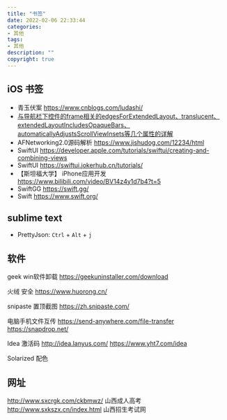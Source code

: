 ```yaml
---
title: "书签"
date: 2022-02-06 22:33:44
categories: 
- 其他
tags:
- 其他
description: ""
copyright: true
---
```



## iOS 书签

- 青玉伏案  https://www.cnblogs.com/ludashi/
- [与导航栏下控件的frame相关的edgesForExtendedLayout、translucent、extendedLayoutIncludesOpaqueBars、automaticallyAdjustsScrollViewInsets等几个属性的详解](https://www.cnblogs.com/SoulKai/p/5811296.html)
- AFNetworking2.0源码解析 https://www.jishudog.com/12234/html
- SwiftUI https://developer.apple.com/tutorials/swiftui/creating-and-combining-views
- SwiftUI https://swiftui.jokerhub.cn/tutorials/
- 【斯坦福大学】 iPhone应用开发 https://www.bilibili.com/video/BV14z4y1d7b4?t=5
- SwiftGG https://swift.gg/
- Swift https://www.swift.org/

## sublime text

- PrettyJson: `Ctrl` + `Alt` + `j`


## 软件

geek win软件卸载
https://geekuninstaller.com/download

火绒 安全
https://www.huorong.cn/

snipaste 置顶截图
https://zh.snipaste.com/

电脑手机文件互传
https://send-anywhere.com/file-transfer
https://snapdrop.net/

Idea 激活码
http://idea.lanyus.com/
https://www.yht7.com/idea

Solarized 配色

## 网址

http://www.sxcrgk.com/ckbmwz/ 山西成人高考
http://www.sxkszx.cn/index.html 山西招生考试网